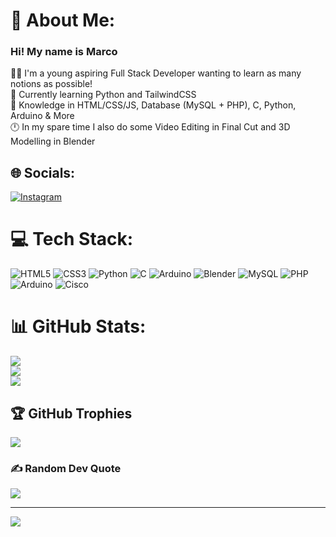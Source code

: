 # 💫 About Me:
### Hi! My name is Marco
🤵‍♂️ I'm a young aspiring Full Stack Developer wanting to learn as many notions as possible!<br>🔭 Currently learning Python and TailwindCSS<br>🧠 Knowledge in HTML/CSS/JS, Database (MySQL + PHP), C, Python, Arduino & More<br>🕛 In my spare time I also do some Video Editing in Final Cut and 3D Modelling in Blender


## 🌐 Socials:
[![Instagram](https://img.shields.io/badge/Instagram-%23E4405F.svg?logo=Instagram&logoColor=white)](https://instagram.com/feis._.arts) 

# 💻 Tech Stack:
![HTML5](https://img.shields.io/badge/html5-%23E34F26.svg?style=flat&logo=html5&logoColor=white) ![CSS3](https://img.shields.io/badge/css3-%231572B6.svg?style=flat&logo=css3&logoColor=white) ![Python](https://img.shields.io/badge/python-3670A0?style=flat&logo=python&logoColor=ffdd54) ![C](https://img.shields.io/badge/c-%2300599C.svg?style=flat&logo=c&logoColor=white) ![Arduino](https://img.shields.io/badge/-Arduino-00979D?style=flat&logo=Arduino&logoColor=white) ![Blender](https://img.shields.io/badge/blender-%23F5792A.svg?style=flat&logo=blender&logoColor=white) ![MySQL](https://img.shields.io/badge/mysql-%2300000f.svg?style=flat&logo=mysql&logoColor=white) ![PHP](https://img.shields.io/badge/php-%23777BB4.svg?style=flat&logo=php&logoColor=white) ![Arduino](https://img.shields.io/badge/-Arduino-00979D?style=flat&logo=Arduino&logoColor=white) ![Cisco](https://img.shields.io/badge/cisco-%23049fd9.svg?style=flat&logo=cisco&logoColor=black)
# 📊 GitHub Stats:
![](https://github-readme-stats.vercel.app/api?username=mfacecchia&theme=midnight-purple&hide_border=false&include_all_commits=false&count_private=true)<br/>
![](https://github-readme-streak-stats.herokuapp.com/?user=mfacecchia&theme=midnight-purple&hide_border=false)<br/>
![](https://github-readme-stats.vercel.app/api/top-langs/?username=mfacecchia&theme=midnight-purple&hide_border=false&include_all_commits=true&count_private=true&layout=compact)

## 🏆 GitHub Trophies
![](https://github-profile-trophy.vercel.app/?username=mfacecchia&theme=tokyonight&no-frame=false&no-bg=true&margin-w=4)

### ✍️ Random Dev Quote
![](https://quotes-github-readme.vercel.app/api?type=vetical&theme=tokyonight)

---
[![](https://visitcount.itsvg.in/api?id=mfacecchia&icon=6&color=11)](https://visitcount.itsvg.in)

<!-- Proudly created with GPRM ( https://gprm.itsvg.in ) -->
